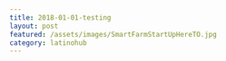 ```yaml
---
title: 2018-01-01-testing
layout: post
featured: /assets/images/SmartFarmStartUpHereTO.jpg
category: latinohub
---
```

